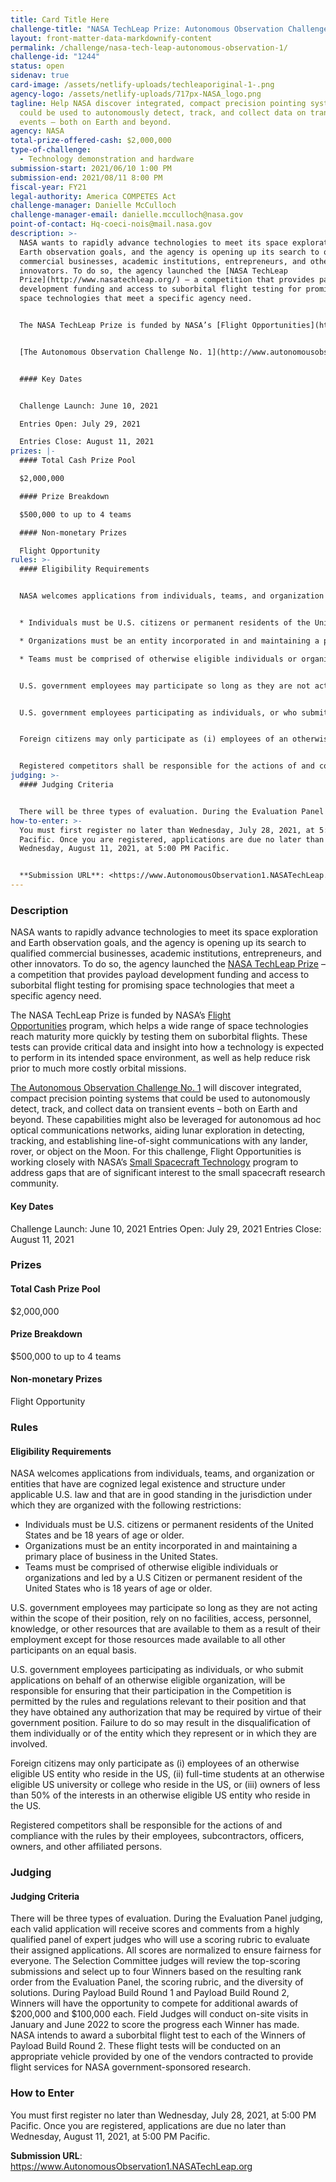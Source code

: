 ```yaml
---
title: Card Title Here
challenge-title: "NASA TechLeap Prize: Autonomous Observation Challenge 1"
layout: front-matter-data-markdownify-content
permalink: /challenge/nasa-tech-leap-autonomous-observation-1/
challenge-id: "1244"
status: open
sidenav: true
card-image: /assets/netlify-uploads/techleaporiginal-1-.png
agency-logo: /assets/netlify-uploads/717px-NASA_logo.png
tagline: Help NASA discover integrated, compact precision pointing systems that
  could be used to autonomously detect, track, and collect data on transient
  events – both on Earth and beyond.
agency: NASA
total-prize-offered-cash: $2,000,000
type-of-challenge:
  - Technology demonstration and hardware
submission-start: 2021/06/10 1:00 PM
submission-end: 2021/08/11 8:00 PM
fiscal-year: FY21
legal-authority: America COMPETES Act
challenge-manager: Danielle McCulloch
challenge-manager-email: danielle.mcculloch@nasa.gov
point-of-contact: Hq-coeci-nois@mail.nasa.gov
description: >-
  NASA wants to rapidly advance technologies to meet its space exploration and
  Earth observation goals, and the agency is opening up its search to qualified
  commercial businesses, academic institutions, entrepreneurs, and other
  innovators. To do so, the agency launched the [NASA TechLeap
  Prize](http://www.nasatechleap.org/) – a competition that provides payload
  development funding and access to suborbital flight testing for promising
  space technologies that meet a specific agency need. 


  The NASA TechLeap Prize is funded by NASA’s [Flight Opportunities](https://www.nasa.gov/directorates/spacetech/flightopportunities/index.html) program, which helps a wide range of space technologies reach maturity more quickly by testing them on suborbital flights. These tests can provide critical data and insight into how a technology is expected to perform in its intended space environment, as well as help reduce risk prior to much more costly orbital missions.  


  [The Autonomous Observation Challenge No. 1](http://www.autonomousobservation1.nasatechleap.org/) will discover integrated, compact precision pointing systems that could be used to autonomously detect, track, and collect data on transient events – both on Earth and beyond. These capabilities might also be leveraged for autonomous ad hoc optical communications networks, aiding lunar exploration in detecting, tracking, and establishing line-of-sight communications with any lander, rover, or object on the Moon. For this challenge, Flight Opportunities is working closely with NASA’s [Small Spacecraft Technology](https://www.nasa.gov/directorates/spacetech/small_spacecraft/index.html) program to address gaps that are of significant interest to the small spacecraft research community. 


  #### Key Dates


  Challenge Launch: June 10, 2021

  Entries Open: July 29, 2021

  Entries Close: August 11, 2021
prizes: |-
  #### Total Cash Prize Pool

  $2,000,000

  #### Prize Breakdown

  $500,000 to up to 4 teams

  #### Non-monetary Prizes

  Flight Opportunity
rules: >-
  #### Eligibility Requirements


  NASA welcomes applications from individuals, teams, and organization or entities that have are cognized legal existence and structure under applicable U.S. law and that are in good standing in the jurisdiction under which they are organized with the following restrictions:


  * Individuals must be U.S. citizens or permanent residents of the United States and be 18 years of age or older.

  * Organizations must be an entity incorporated in and maintaining a primary place of business in the United States.

  * Teams must be comprised of otherwise eligible individuals or organizations and led by a U.S Citizen or permanent resident of the United States who is 18 years of age or older.


  U.S. government employees may participate so long as they are not acting within the scope of their position, rely on no facilities, access, personnel, knowledge, or other resources that are available to them as a result of their employment except for those resources made available to all other participants on an equal basis.


  U.S. government employees participating as individuals, or who submit applications on behalf of an otherwise eligible organization, will be responsible for ensuring that their participation in the Competition is permitted by the rules and regulations relevant to their position and that they have obtained any authorization that may be required by virtue of their government position. Failure to do so may result in the disqualification of them individually or of the entity which they represent or in which they are involved.


  Foreign citizens may only participate as (i) employees of an otherwise eligible US entity who reside in the US, (ii) full-time students at an otherwise eligible US university or college who reside in the US, or (iii) owners of less than 50% of the interests in an otherwise eligible US entity who reside in the US.


  Registered competitors shall be responsible for the actions of and compliance with the rules by their employees, subcontractors, officers, owners, and other affiliated persons.
judging: >-
  #### Judging Criteria


  There will be three types of evaluation. During the Evaluation Panel judging, each valid application will receive scores and comments from a highly qualified panel of expert judges who will use a scoring rubric to evaluate their assigned applications. All scores are normalized to ensure fairness for everyone. The Selection Committee judges will review the top-scoring submissions and select up to four Winners based on the resulting rank order from the Evaluation Panel, the scoring rubric, and the diversity of solutions. During Payload Build Round 1 and Payload Build Round 2, Winners will have the opportunity to compete for additional awards of $200,000 and $100,000 each. Field Judges will conduct on-site visits in January and June 2022 to score the progress each Winner has made. NASA intends to award a suborbital flight test to each of the Winners of Payload Build Round 2. These flight tests will be conducted on an appropriate vehicle provided by one of the vendors contracted to provide flight services for NASA government-sponsored research.
how-to-enter: >-
  You must first register no later than Wednesday, July 28, 2021, at 5:00 PM
  Pacific. Once you are registered, applications are due no later than
  Wednesday, August 11, 2021, at 5:00 PM Pacific.


  **Submission URL**: <https://www.AutonomousObservation1.NASATechLeap.org>
---
```

### Description

NASA wants to rapidly advance technologies to meet its space exploration and Earth observation goals, and the agency is opening up its search to qualified commercial businesses, academic institutions, entrepreneurs, and other innovators. To do so, the agency launched the [NASA TechLeap Prize](http://www.nasatechleap.org/) – a competition that provides payload development funding and access to suborbital flight testing for promising space technologies that meet a specific agency need. 

The NASA TechLeap Prize is funded by NASA’s [Flight Opportunities](https://www.nasa.gov/directorates/spacetech/flightopportunities/index.html) program, which helps a wide range of space technologies reach maturity more quickly by testing them on suborbital flights. These tests can provide critical data and insight into how a technology is expected to perform in its intended space environment, as well as help reduce risk prior to much more costly orbital missions.  

[The Autonomous Observation Challenge No. 1](http://www.autonomousobservation1.nasatechleap.org/) will discover integrated, compact precision pointing systems that could be used to autonomously detect, track, and collect data on transient events – both on Earth and beyond. These capabilities might also be leveraged for autonomous ad hoc optical communications networks, aiding lunar exploration in detecting, tracking, and establishing line-of-sight communications with any lander, rover, or object on the Moon. For this challenge, Flight Opportunities is working closely with NASA’s [Small Spacecraft Technology](https://www.nasa.gov/directorates/spacetech/small_spacecraft/index.html) program to address gaps that are of significant interest to the small spacecraft research community. 

#### Key Dates

Challenge Launch: June 10, 2021
Entries Open: July 29, 2021
Entries Close: August 11, 2021

### Prizes

#### Total Cash Prize Pool

$2,000,000

#### Prize Breakdown

$500,000 to up to 4 teams

#### Non-monetary Prizes

Flight Opportunity

### Rules

#### Eligibility Requirements

NASA welcomes applications from individuals, teams, and organization or entities that have are cognized legal existence and structure under applicable U.S. law and that are in good standing in the jurisdiction under which they are organized with the following restrictions:

* Individuals must be U.S. citizens or permanent residents of the United States and be 18 years of age or older.
* Organizations must be an entity incorporated in and maintaining a primary place of business in the United States.
* Teams must be comprised of otherwise eligible individuals or organizations and led by a U.S Citizen or permanent resident of the United States who is 18 years of age or older.

U.S. government employees may participate so long as they are not acting within the scope of their position, rely on no facilities, access, personnel, knowledge, or other resources that are available to them as a result of their employment except for those resources made available to all other participants on an equal basis.

U.S. government employees participating as individuals, or who submit applications on behalf of an otherwise eligible organization, will be responsible for ensuring that their participation in the Competition is permitted by the rules and regulations relevant to their position and that they have obtained any authorization that may be required by virtue of their government position. Failure to do so may result in the disqualification of them individually or of the entity which they represent or in which they are involved.

Foreign citizens may only participate as (i) employees of an otherwise eligible US entity who reside in the US, (ii) full-time students at an otherwise eligible US university or college who reside in the US, or (iii) owners of less than 50% of the interests in an otherwise eligible US entity who reside in the US.

Registered competitors shall be responsible for the actions of and compliance with the rules by their employees, subcontractors, officers, owners, and other affiliated persons.

### Judging

#### Judging Criteria

There will be three types of evaluation. During the Evaluation Panel judging, each valid application will receive scores and comments from a highly qualified panel of expert judges who will use a scoring rubric to evaluate their assigned applications. All scores are normalized to ensure fairness for everyone. The Selection Committee judges will review the top-scoring submissions and select up to four Winners based on the resulting rank order from the Evaluation Panel, the scoring rubric, and the diversity of solutions. During Payload Build Round 1 and Payload Build Round 2, Winners will have the opportunity to compete for additional awards of $200,000 and $100,000 each. Field Judges will conduct on-site visits in January and June 2022 to score the progress each Winner has made. NASA intends to award a suborbital flight test to each of the Winners of Payload Build Round 2. These flight tests will be conducted on an appropriate vehicle provided by one of the vendors contracted to provide flight services for NASA government-sponsored research.

### How to Enter

You must first register no later than Wednesday, July 28, 2021, at 5:00 PM Pacific. Once you are registered, applications are due no later than Wednesday, August 11, 2021, at 5:00 PM Pacific.

**Submission URL**: <https://www.AutonomousObservation1.NASATechLeap.org>